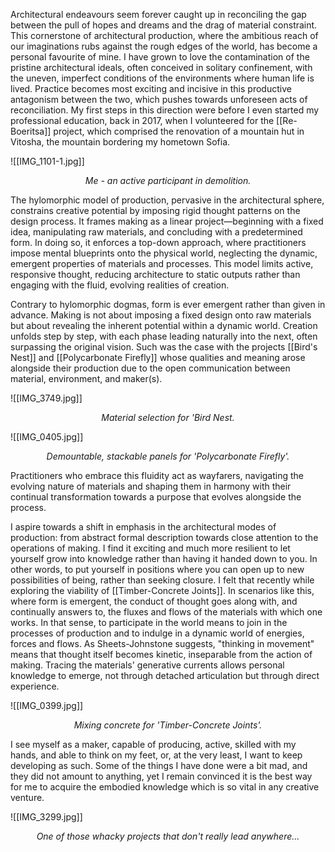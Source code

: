 Architectural endeavours seem forever caught up in reconciling the gap between the pull of hopes and dreams and the drag of material constraint. This cornerstone of architectural production, where the ambitious reach of our imaginations rubs against the rough edges of the world, has become a personal favourite of mine. I have grown to love the contamination of the pristine architectural ideals, often conceived in solitary confinement, with the uneven, imperfect conditions of the environments where human life is lived. Practice becomes most exciting and incisive in this productive antagonism between the two, which pushes towards unforeseen acts of reconciliation. My first steps in this direction were before I even started my professional education, back in 2017, when I volunteered for the [[Re-Boeritsa]] project, which comprised the renovation of a mountain hut in Vitosha, the mountain bordering my hometown Sofia. 

![[IMG_1101-1.jpg]]
*<p align=center> Me - an active participant in demolition. </p>*

The hylomorphic model of production, pervasive in the architectural sphere, constrains creative potential by imposing rigid thought patterns on the design process. It frames making as a linear project—beginning with a fixed idea, manipulating raw materials, and concluding with a predetermined form. In doing so, it enforces a top-down approach, where practitioners impose mental blueprints onto the physical world, neglecting the dynamic, emergent properties of materials and processes. This model limits active, responsive thought, reducing architecture to static outputs rather than engaging with the fluid, evolving realities of creation.

Contrary to hylomorphic dogmas, form is ever emergent rather than given in advance. Making is not about imposing a fixed design onto raw materials but about revealing the inherent potential within a dynamic world. Creation unfolds step by step, with each phase leading naturally into the next, often surpassing the original vision. Such was the case with the projects [[Bird's Nest]] and [[Polycarbonate Firefly]] whose qualities and meaning arose alongside their production due to the open communication between material, environment, and maker(s). 

![[IMG_3749.jpg]]
*<p align=center> Material selection for 'Bird Nest. </p>*

![[IMG_0405.jpg]]
*<p align=center> Demountable, stackable panels for 'Polycarbonate Firefly'. </p>*

Practitioners who embrace this fluidity act as wayfarers, navigating the evolving nature of materials and shaping them in harmony with their continual transformation towards a purpose that evolves alongside the process.

I aspire towards a shift in emphasis in the architectural modes of production: from abstract formal description towards close attention to the operations of making. I find it exciting and much more resilient to let yourself grow into knowledge rather than having it handed down to you. In other words, to put yourself in positions where you can open up to new possibilities of being, rather than seeking closure. I felt that recently while exploring the viability of [[Timber-Concrete Joints]]. In scenarios like this, where form is emergent, the conduct of thought goes along with, and continually answers to, the fluxes and flows of the materials with which one works. In that sense, to participate in the world means to join in the processes of production and to indulge in a dynamic world of energies, forces and flows. As Sheets-Johnstone suggests, "thinking in movement" means that thought itself becomes kinetic, inseparable from the action of making. Tracing the materials' generative currents allows personal knowledge to emerge, not through detached articulation but through direct experience.

![[IMG_0399.jpg]]
*<p align=center> Mixing concrete for 'Timber-Concrete Joints'. </p>*

I see myself as a maker, capable of producing, active, skilled with my hands, and able to think on my feet, or, at the very least, I want to keep developing as such. Some of the things I have done were a bit mad, and they did not amount to anything, yet I remain convinced it is the best way for me to acquire the embodied knowledge which is so vital in any creative venture.

![[IMG_3299.jpg]]
*<p align=center> One of those whacky projects that don't really lead anywhere... </p>*
